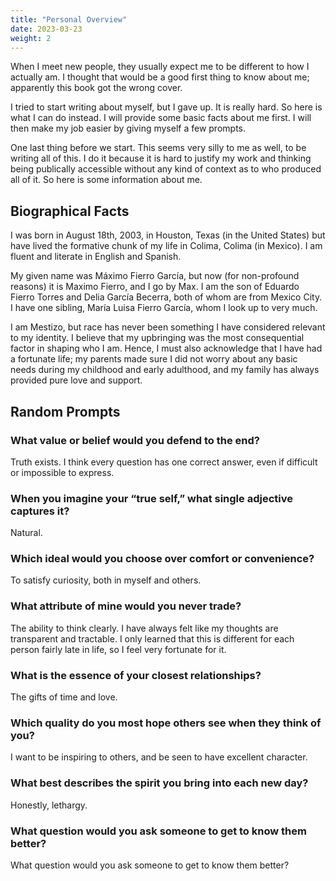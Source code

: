 ```yaml
---
title: "Personal Overview"
date: 2023-03-23
weight: 2
---
```


When I meet new people, they usually expect me to be different to how I actually am. I thought that would be a good first thing to know about me; apparently this book got the wrong cover.

I tried to start writing about myself, but I gave up. It is really hard. So here is what I can do instead. I will provide some basic facts about me first. I will then make my job easier by giving myself a few prompts.

One last thing before we start. This seems very silly to me as well, to be writing all of this. I do it because it is hard to justify my work and thinking being publically accessible without any kind of context as to who produced all of it. So here is some information about me. 

## Biographical Facts

I was born in August 18th, 2003, in Houston, Texas (in the United States) but have lived the formative chunk of my life in Colima, Colima (in Mexico). I am fluent and literate in English and Spanish. 

My given name was Máximo Fierro García, but now (for non-profound reasons) it is Maximo Fierro, and I go by Max. I am the son of Eduardo Fierro Torres and Delia García Becerra, both of whom are from Mexico City. I have one sibling, María Luisa Fierro García, whom I look up to very much.

I am Mestizo, but race has never been something I have considered relevant to my identity. I believe that my upbringing was the most consequential factor in shaping who I am. Hence, I must also acknowledge that I have had a fortunate life; my parents made sure I did not worry about any basic needs during my childhood and early adulthood, and my family has always provided pure love and support.

## Random Prompts

### What value or belief would you defend to the end?

Truth exists. I think every question has one correct answer, even if difficult or impossible to express.


### When you imagine your “true self,” what single adjective captures it?

Natural.


### Which ideal would you choose over comfort or convenience?

To satisfy curiosity, both in myself and others.


### What attribute of mine would you never trade?

The ability to think clearly. I have always felt like my thoughts are transparent and tractable. I only learned that this is different for each person fairly late in life, so I feel very fortunate for it.


### What is the essence of your closest relationships?

The gifts of time and love.


### Which quality do you most hope others see when they think of you?

I want to be inspiring to others, and be seen to have excellent character. 


### What best describes the spirit you bring into each new day?

Honestly, lethargy.


### What question would you ask someone to get to know them better?

What question would you ask someone to get to know them better?
